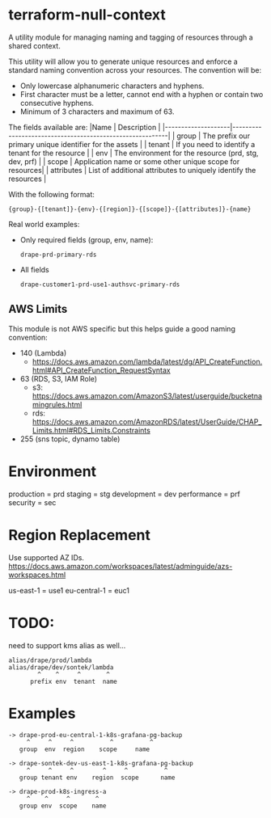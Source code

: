 # terraform-null-context
A utility module for managing naming and tagging of resources through a shared
context.

This utility will allow you to generate unique resources and enforce a standard
naming convention across your resources.  The convention will be:

- Only lowercase alphanumeric characters and hyphens.
- First character must be a letter, cannot end with a hyphen or contain two
 consecutive hyphens.
- Minimum of 3 characters and maximum of 63.

The fields available are:
|Name                | Description                                              |
|--------------------|----------------------------------------------------------|
| group              | The prefix our primary unique identifier for the assets  |
| tenant             | If you need to identify a tenant for the resource        |
| env                | The environment for the resource (prd, stg, dev, prf)    |
| scope              | Application name or some other unique scope for resources|
| attributes         | List of additional attributes to uniquely identify the resources  |

With the following format:

```
{group}-{[tenant]}-{env}-{[region]}-{[scope]}-{[attributes]}-{name}
```

Real world examples:

- Only required fields (group, env, name):
    ```
    drape-prd-primary-rds
    ```

- All fields
  ```
  drape-customer1-prd-use1-authsvc-primary-rds
  ```

## AWS Limits
This module is not AWS specific but this helps guide a good naming convention:

- 140 (Lambda)
  - https://docs.aws.amazon.com/lambda/latest/dg/API_CreateFunction.html#API_CreateFunction_RequestSyntax
- 63 (RDS, S3, IAM Role)
  - s3: https://docs.aws.amazon.com/AmazonS3/latest/userguide/bucketnamingrules.html
  - rds: https://docs.aws.amazon.com/AmazonRDS/latest/UserGuide/CHAP_Limits.html#RDS_Limits.Constraints
- 255 (sns topic, dynamo table) 

# Environment
production = prd
staging = stg
development = dev
performance = prf
security = sec

# Region Replacement
Use supported AZ IDs.
https://docs.aws.amazon.com/workspaces/latest/adminguide/azs-workspaces.html

us-east-1 = use1
eu-central-1 = euc1

# TODO:
need to support kms alias as well...

```
alias/drape/prod/lambda
alias/drape/dev/sontek/lambda
        ^    ^     ^       ^
      prefix env  tenant  name
```

# Examples
```
-> drape-prod-eu-central-1-k8s-grafana-pg-backup
     ^     ^     ^          ^          ^
   group  env  region    scope     name

-> drape-sontek-dev-us-east-1-k8s-grafana-pg-backup
     ^     ^     ^        ^     ^          ^
   group tenant env    region  scope      name

-> drape-prod-k8s-ingress-a
     ^    ^     ^       ^
   group env  scope    name
```